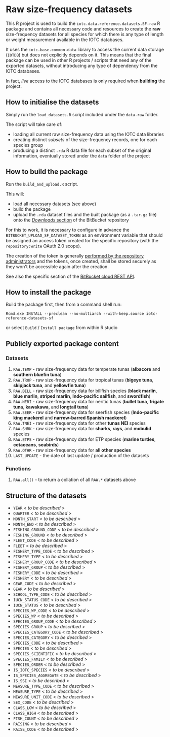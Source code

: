 # Raw size-frequency datasets

This R project is used to build the `iotc.data.reference.datasets.SF.raw` R package and contains all necessary code and resources to create the **raw** size-frequency datasets for all species for which there is any type of length or weight measurement available in the IOTC databases.

It uses the `iotc.base.common.data` library to access the current data storage (`IOTDB`) but does not explicitly depends on it. This means that the final package can be used in other R projects / scripts that need any of the exported datasets, without introducing any type of dependency from the IOTC databases.

In fact, *live* access to the IOTC databases is only required when **building** the project.

## How to initialise the datasets

Simply run the `load_datasets.R` script included under the `data-raw` folder.

The script will take care of:

- loading all current raw size-frequency data using the IOTC data libraries
- creating distinct *subsets* of the size-frequency records, one for each species group
- producing a distinct `.rda` R data file for each subset of the original information, eventually stored under the `data` folder of the project

## How to build the package

Run the `build_and_upload.R` script.

This will:

-   load all necessary datasets (see above)
-   build the package
-   upload the `.rda` dataset files and the built package (as a `.tar.gz` file) onto the [*Downloads* section](https://bitbucket.org/iotc-ws/iotc-reference-datasets-sf/downloads/) of the BitBucket repository

For this to work, it is necessary to configure in advance the `BITBUCKET_UPLOAD_SF_DATASET_TOKEN` as an environment variable that should be assigned an access token created for the specific repository (with the `repository:write` OAuth 2.0 scope).

The creation of the token is generally [performed by the repository administrators](https://support.atlassian.com/bitbucket-cloud/docs/create-a-repository-access-token/) and the tokens, once created, shall be stored securely as they won't be accessible again after the creation.

See also the specific section of the [BitBucket cloud REST API](https://developer.atlassian.com/cloud/bitbucket/rest/api-group-downloads/#api-repositories-workspace-repo-slug-downloads-post).

## How to install the package

Build the package first, then from a command shell run:

```         
Rcmd.exe INSTALL --preclean --no-multiarch --with-keep.source iotc-reference-datasets-sf
```

or select `Build` / `Install package` from within R studio

## Publicly exported package content

### Datasets

1.  `RAW.TEMP` - raw size-frequency data for temperate tunas (**albacore** and **southern bluefin tuna**)
2.  `RAW.TROP` - raw size-frequency data for tropical tunas (**bigeye tuna**, **skipjack tuna**, and **yellowfin tuna**)
3.  `RAW.BILL` - raw size-frequency data for billfish species (**black marlin**, **blue marlin**, **striped marlin**, **Indo-pacific sailfish**, and **swordfish**)
4.  `RAW.NERI` - raw size-frequency data for neritic tunas (**bullet tuna**, **frigate tuna**, **kawakawa**, and **longtail tuna**)
5.  `RAW.SEER` - raw size-frequency data for seerfish species (**Indo-pacific king mackerel** and **narrow-barred Spanish mackerel**)
6.  `RAW.TNEI` - raw size-frequency data for other **tunas NEI** species
7.  `RAW.SHRK` - raw size-frequency data for **sharks**, **rays**, and **mobulid** species
8.  `RAW.ETPS` - raw size-frequency data for ETP species (**marine turtles**, **cetaceans**, **seabirds**)
9.  `RAW.OTHR` - raw size-frequency data for **all other species**
10. `LAST_UPDATE` - the date of last update / production of the datasets

### Functions

1.  `RAW.all()` - to return a collation of all `RAW.*` datasets above

## Structure of the datasets

-   `YEAR` < *to be described* >
-   `QUARTER` < *to be described* >
-   `MONTH_START` < *to be described* >
-   `MONTH_END` < *to be described* >
-   `FISHING_GROUND_CODE` < *to be described* >
-   `FISHING_GROUND` < *to be described* >
-   `FLEET_CODE` < *to be described* >
-   `FLEET` < *to be described* >
-   `FISHERY_TYPE_CODE` < *to be described* >
-   `FISHERY_TYPE` < *to be described* >
-   `FISHERY_GROUP_CODE` < *to be described* >
-   `FISHERY_GROUP` < *to be described* >
-   `FISHERY_CODE` < *to be described* >
-   `FISHERY` < *to be described* >
-   `GEAR_CODE` < *to be described* >
-   `GEAR` < *to be described* >
-   `SCHOOL_TYPE_CODE` < *to be described* >
-   `IUCN_STATUS_CODE` < *to be described* >
-   `IUCN_STATUS` < *to be described* >
-   `SPECIES_WP_CODE` < *to be described* >
-   `SPECIES_WP` < *to be described* >
-   `SPECIES_GROUP_CODE` < *to be described* >
-   `SPECIES_GROUP` < *to be described* >
-   `SPECIES_CATEGORY_CODE` < *to be described* >
-   `SPECIES_CATEGORY` < *to be described* >
-   `SPECIES_CODE` < *to be described* >
-   `SPECIES` < *to be described* >
-   `SPECIES_SCIENTIFIC` < *to be described* >
-   `SPECIES_FAMILY` < *to be described* >
-   `SPECIES_ORDER` < *to be described* >
-   `IS_IOTC_SPECIES` < *to be described* >
-   `IS_SPECIES_AGGREGATE` < *to be described* >
-   `IS_SSI` < *to be described* >
-   `MEASURE_TYPE_CODE` < *to be described* >
-   `MEASURE_TYPE` < *to be described* >
-   `MEASURE_UNIT_CODE` < *to be described* >
-   `SEX_CODE` < *to be described* >
-   `CLASS_LOW` < *to be described* >
-   `CLASS_HIGH` < *to be described* >
-   `FISH_COUNT` < *to be described* >
-   `RAISING` < *to be described* >
-   `RAISE_CODE` < *to be described* >
